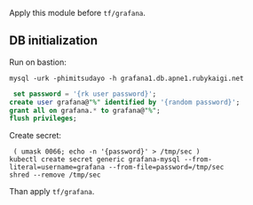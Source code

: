 Apply this module before `tf/grafana`.

## DB initialization

Run on bastion:

```
mysql -urk -phimitsudayo -h grafana1.db.apne1.rubykaigi.net
```

```sql
 set password = '{rk user password}';
create user grafana@"%" identified by '{random password}';
grant all on grafana.* to grafana@"%";
flush privileges;
```

Create secret:

```
 ( umask 0066; echo -n '{password}' > /tmp/sec )
kubectl create secret generic grafana-mysql --from-literal=username=grafana --from-file=password=/tmp/sec
shred --remove /tmp/sec
```

Than apply `tf/grafana`.
